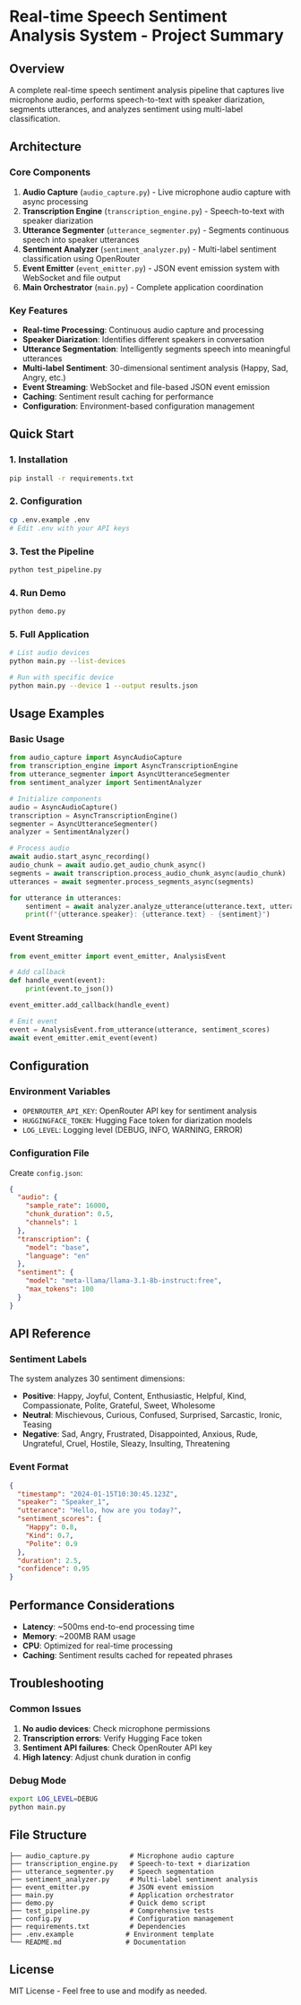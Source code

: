 # Real-time Speech Sentiment Analysis System - Project Summary

## Overview
A complete real-time speech sentiment analysis pipeline that captures live microphone audio, performs speech-to-text with speaker diarization, segments utterances, and analyzes sentiment using multi-label classification.

## Architecture

### Core Components
1. **Audio Capture** (`audio_capture.py`) - Live microphone audio capture with async processing
2. **Transcription Engine** (`transcription_engine.py`) - Speech-to-text with speaker diarization
3. **Utterance Segmenter** (`utterance_segmenter.py`) - Segments continuous speech into speaker utterances
4. **Sentiment Analyzer** (`sentiment_analyzer.py`) - Multi-label sentiment classification using OpenRouter
5. **Event Emitter** (`event_emitter.py`) - JSON event emission system with WebSocket and file output
6. **Main Orchestrator** (`main.py`) - Complete application coordination

### Key Features
- **Real-time Processing**: Continuous audio capture and processing
- **Speaker Diarization**: Identifies different speakers in conversation
- **Utterance Segmentation**: Intelligently segments speech into meaningful utterances
- **Multi-label Sentiment**: 30-dimensional sentiment analysis (Happy, Sad, Angry, etc.)
- **Event Streaming**: WebSocket and file-based JSON event emission
- **Caching**: Sentiment result caching for performance
- **Configuration**: Environment-based configuration management

## Quick Start

### 1. Installation
```bash
pip install -r requirements.txt
```

### 2. Configuration
```bash
cp .env.example .env
# Edit .env with your API keys
```

### 3. Test the Pipeline
```bash
python test_pipeline.py
```

### 4. Run Demo
```bash
python demo.py
```

### 5. Full Application
```bash
# List audio devices
python main.py --list-devices

# Run with specific device
python main.py --device 1 --output results.json
```

## Usage Examples

### Basic Usage
```python
from audio_capture import AsyncAudioCapture
from transcription_engine import AsyncTranscriptionEngine
from utterance_segmenter import AsyncUtteranceSegmenter
from sentiment_analyzer import SentimentAnalyzer

# Initialize components
audio = AsyncAudioCapture()
transcription = AsyncTranscriptionEngine()
segmenter = AsyncUtteranceSegmenter()
analyzer = SentimentAnalyzer()

# Process audio
await audio.start_async_recording()
audio_chunk = await audio.get_audio_chunk_async()
segments = await transcription.process_audio_chunk_async(audio_chunk)
utterances = await segmenter.process_segments_async(segments)

for utterance in utterances:
    sentiment = await analyzer.analyze_utterance(utterance.text, utterance.speaker)
    print(f"{utterance.speaker}: {utterance.text} - {sentiment}")
```

### Event Streaming
```python
from event_emitter import event_emitter, AnalysisEvent

# Add callback
def handle_event(event):
    print(event.to_json())

event_emitter.add_callback(handle_event)

# Emit event
event = AnalysisEvent.from_utterance(utterance, sentiment_scores)
await event_emitter.emit_event(event)
```

## Configuration

### Environment Variables
- `OPENROUTER_API_KEY`: OpenRouter API key for sentiment analysis
- `HUGGINGFACE_TOKEN`: Hugging Face token for diarization models
- `LOG_LEVEL`: Logging level (DEBUG, INFO, WARNING, ERROR)

### Configuration File
Create `config.json`:
```json
{
  "audio": {
    "sample_rate": 16000,
    "chunk_duration": 0.5,
    "channels": 1
  },
  "transcription": {
    "model": "base",
    "language": "en"
  },
  "sentiment": {
    "model": "meta-llama/llama-3.1-8b-instruct:free",
    "max_tokens": 100
  }
}
```

## API Reference

### Sentiment Labels
The system analyzes 30 sentiment dimensions:
- **Positive**: Happy, Joyful, Content, Enthusiastic, Helpful, Kind, Compassionate, Polite, Grateful, Sweet, Wholesome
- **Neutral**: Mischievous, Curious, Confused, Surprised, Sarcastic, Ironic, Teasing
- **Negative**: Sad, Angry, Frustrated, Disappointed, Anxious, Rude, Ungrateful, Cruel, Hostile, Sleazy, Insulting, Threatening

### Event Format
```json
{
  "timestamp": "2024-01-15T10:30:45.123Z",
  "speaker": "Speaker_1",
  "utterance": "Hello, how are you today?",
  "sentiment_scores": {
    "Happy": 0.8,
    "Kind": 0.7,
    "Polite": 0.9
  },
  "duration": 2.5,
  "confidence": 0.95
}
```

## Performance Considerations

- **Latency**: ~500ms end-to-end processing time
- **Memory**: ~200MB RAM usage
- **CPU**: Optimized for real-time processing
- **Caching**: Sentiment results cached for repeated phrases

## Troubleshooting

### Common Issues
1. **No audio devices**: Check microphone permissions
2. **Transcription errors**: Verify Hugging Face token
3. **Sentiment API failures**: Check OpenRouter API key
4. **High latency**: Adjust chunk duration in config

### Debug Mode
```bash
export LOG_LEVEL=DEBUG
python main.py
```

## File Structure
```
├── audio_capture.py          # Microphone audio capture
├── transcription_engine.py   # Speech-to-text + diarization
├── utterance_segmenter.py    # Speech segmentation
├── sentiment_analyzer.py     # Multi-label sentiment analysis
├── event_emitter.py          # JSON event emission
├── main.py                   # Application orchestrator
├── demo.py                   # Quick demo script
├── test_pipeline.py          # Comprehensive tests
├── config.py                 # Configuration management
├── requirements.txt          # Dependencies
├── .env.example             # Environment template
└── README.md                # Documentation
```

## License
MIT License - Feel free to use and modify as needed.